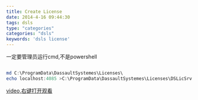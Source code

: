 ```yaml
---
title: Create License
date: 2014-4-16 09:44:30
tags: dsls
type: "categories"
categories: "dsls"
keywords: 'dsls license'
---
```




一定要管理员运行cmd,不是powershell

```powershell

md C:\ProgramData\DassaultSystemes\Licenses\
echo localhost:4085 >C:\ProgramData\DassaultSystemes\Licenses\DSLicSrv.txt

```



[video,右键打开观看](./HowToImportDSLicense.mp4)